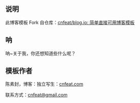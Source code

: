 ## 说明

此博客模板 Fork 自仓库：[cnfeat/blog.io: 简单直接可用博客模板](https://github.com/cnfeat/blog.io)

## 呐

呐~关于我，你还想知道些什么呢？

## 模板作者

陈素封，博客：独立写生：[cnfeat.com](cnfeat.com)

联系方式：cnfeat@gmail.com
